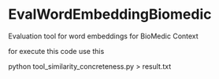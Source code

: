 # EvalWordEmbeddingBiomedic

Evaluation tool for word embeddings for BioMedic Context

for execute this code use this

python tool_similarity_concreteness.py > result.txt
